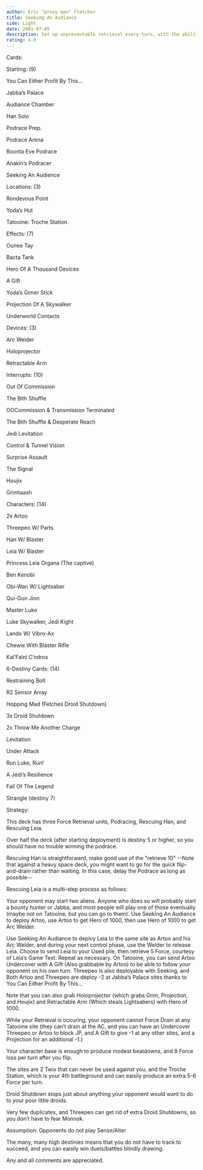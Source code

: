 ```yaml
---
author: Eric "proxy man" Fletcher
title: Seeking An Audiance
side: Light
date: 2001-07-05
description: Set up unpreventable retrieval every turn, with the ability to do mucho damage to non-cooporative opponents.
rating: 4.0
---
```

Cards: 

Starting: (9)
You Can Either Profit By This...
Jabba’s Palace
Audiance Chamber
Han Solo
Podrace Prep.
Podrace Arena
Boonta Eve Podrace
Anakin’s Podracer
Seeking An Audience

Locations: (3)
Rondevous Point
Yoda’s Hut
Tatooine: Troche Station.

Effects: (7)
Ounee Tay
Bacta Tank
Hero Of A Thousand Devices
A Gift
Yoda’s Gimer Stick
Projection Of A Skywalker
Underworld Contacts

Devices: (3)
Arc Welder
Holoprojector
Retractable Arm

Interrupts: (10)
Out Of Commission
The Bith Shuffle
OOCommission & Transmission Terminated
The Bith Shuffle & Desperate Reach
Jedi Levitation
Control & Tunnel Vision
Surprise Assault
The Signal
Houjix
Grimtaash

Characters: (14)
2x Artoo
Threepeo W/ Parts
Han W/ Blaster
Leia W/ Blaster
Princess Leia Organa (The captive)
Ben Kenobi
Obi-Wan W/ Lightsaber
Qui-Gon Jinn
Master Luke
Luke Skywalker, Jedi Kight
Lando W/ Vibro-Ax
Chewie With Blaster Rifle
Kal’Falnl C’ndros

6-Destiny Cards: (14)
Restraining Bolt
R2 Sensor Array
Hopping Mad (Fetches Droid Shutdown)
3x Droid Shutdown
2x Throw Me Another Charge
Levitation
Under Attack
Run Luke, Run!
A Jedi’s Resilience
Fall Of The Legend
Strangle (destiny 7) 

Strategy: 

This deck has three Force Retrieval units, Podracing, Rescuing Han, and Rescuing Leia.
Over half the deck (after starting deployment) is destiny 5 or higher, so you should have no trouble winning the podrace. 
Rescuing Han is straightforward, make good use of the "retrieve 10" --Note that against a heavy space deck, you might want to go for the quick flip-and-drain rather than waiting. In this case, delay the Podrace as long as possible--
Rescuing Leia is a multi-step process as follows:
Your opponent may start two aliens. Anyone who does so will probably start a bounty hunter or Jabba, and most people will play one of those eventually (maybe not on Tatooine, but you can go to them). Use Seeking An Audiance to deploy Artoo, use Artoo to get Hero of 1000, then use Hero of 1000 to get Arc Welder.
Use Seeking An Audiance to deploy Leia to the same site as Artoo and his Arc Welder, and during your next control phase, use the Welder to release Leia. Choose to send Leia to your Used pile, then retrieve 5 Force, courtesy of Leia’s Game Text. Repeat as necessary. On Tatooine, you can send Artoo Undercover with A Gift (Also grabbable by Artoo) to be able to follow your opponent on his own turn. Threepeo is also deployable with Seeking, and Both Artoo and Threepeo are deploy -2 at Jabba’s Palace sites thanks to You Can Either Profit By This...

Note that you can also grab Holoprojector (which grabs Grim, Projection, and Houjix) and Retractable Arm (Which steals Lightsabers) with Hero of 1000.

While your Retrieval is occuring, your opponent cannot Force Drain at any Tatooine site (they can’t drain at the AC, and you can have an Undercover Threepeo or Artoo to block JP, and A Gift to give -1 at any other sites, and a Projection for an additional -1.)

Your character base is enough to produce modest beatdowns, and 8 Force loss per turn after you flip.

The sites are 2 Twix that can never be used against you, and the Troche Station, which is your 4th battleground and can eaisily produce an extra 5-6 Force per turn.

Droid Shutdown stops just about anything your opponent would want to do to your poor little droids.
Very few duplicates, and Threepeo can get rid of extra Droid Shutdowns, so you don’t have to fear Monnok.
Assumption: Opponents do not play Sense/Alter
The many, many high destinies means that you do not have to track to succeed, and you can eaisily win duels/battles blindly drawing.

Any and all comments are appreciated. 